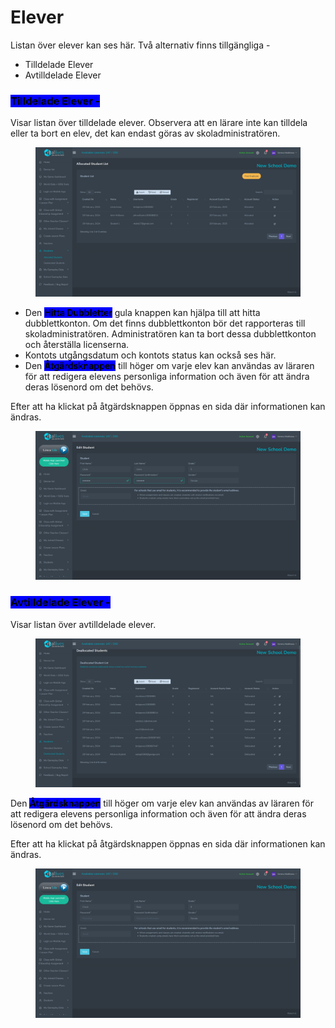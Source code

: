 # Elever

Listan över elever kan ses här. Två alternativ finns tillgängliga -

* Tilldelade Elever
* Avtilldelade Elever

### <mark style="background-color:blue;">Tilldelade Elever -</mark>

Visar listan över tilldelade elever. Observera att en lärare inte kan tilldela eller ta bort en elev, det kan endast göras av skoladministratören.

<figure><img src="../.gitbook/assets/Screenshot 2024-03-11 125025 (1).png" alt=""><figcaption></figcaption></figure>

* Den <mark style="background-color:blue;">**Hitta Dubbletter**</mark> gula knappen kan hjälpa till att hitta dubblettkonton. Om det finns dubblettkonton bör det rapporteras till skoladministratören. Administratören kan ta bort dessa dubblettkonton och återställa licenserna.
* Kontots utgångsdatum och kontots status kan också ses här.
* Den <mark style="background-color:blue;">**Åtgärdsknappen**</mark> till höger om varje elev kan användas av läraren för att redigera elevens personliga information och även för att ändra deras lösenord om det behövs.

Efter att ha klickat på åtgärdsknappen öppnas en sida där informationen kan ändras.

<figure><img src="../.gitbook/assets/Screenshot 2024-03-11 125228.png" alt=""><figcaption></figcaption></figure>

### <mark style="background-color:blue;">Avtilldelade Elever -</mark>

Visar listan över avtilldelade elever.

<figure><img src="../.gitbook/assets/Screenshot 2024-03-11 125036.png" alt=""><figcaption></figcaption></figure>

Den <mark style="background-color:blue;">**Åtgärdsknappen**</mark> till höger om varje elev kan användas av läraren för att redigera elevens personliga information och även för att ändra deras lösenord om det behövs.

Efter att ha klickat på åtgärdsknappen öppnas en sida där informationen kan ändras.

<figure><img src="../.gitbook/assets/Screenshot 2024-03-11 130508.png" alt=""><figcaption></figcaption></figure>
